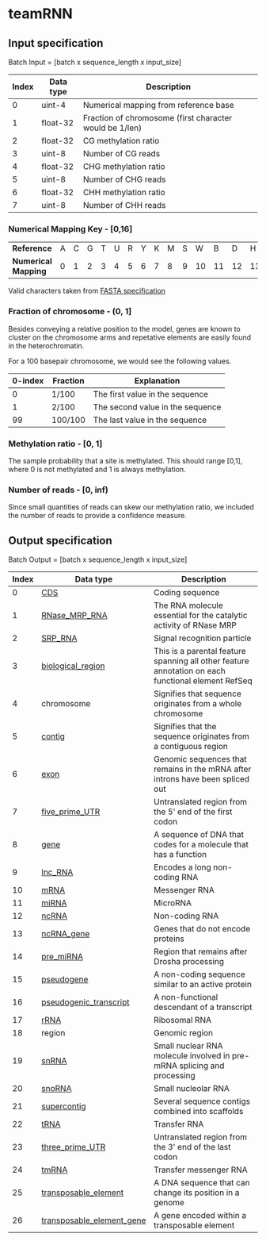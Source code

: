 # teamRNN

## Input specification

Batch Input = [batch x sequence_length x input_size]

| Index | Data type | Description |
|-------|-----------|-------------|
| 0 | uint-4 | Numerical mapping from reference base |
| 1 | float-32 | Fraction of chromosome (first character would be 1/len) |
| 2 | float-32 | CG methylation ratio |
| 3 | uint-8 | Number of CG reads |
| 4 | float-32 | CHG methylation ratio |
| 5 | uint-8 | Number of CHG reads |
| 6 | float-32 | CHH methylation ratio |
| 7 | uint-8 | Number of CHH reads |

### Numerical Mapping Key - [0,16]

<table>
  <tr>
    <td><b>Reference</b></td>
    <td>A</td>
    <td>C</td>
    <td>G</td>
    <td>T</td>
    <td>U</td>
    <td>R</td>
    <td>Y</td>
    <td>K</td>
    <td>M</td>
    <td>S</td>
    <td>W</td>
    <td>B</td>
    <td>D</td>
    <td>H</td>
    <td>V</td>
    <td>N</td>
    <td>-</td>
  </tr><tr>
    <td><b>Numerical Mapping</b></td>
    <td>0</td>
    <td>1</td>
    <td>2</td>
    <td>3</td>
    <td>4</td>
    <td>5</td>
    <td>6</td>
    <td>7</td>
    <td>8</td>
    <td>9</td>
    <td>10</td>
    <td>11</td>
    <td>12</td>
    <td>13</td>
    <td>14</td>
    <td>15</td>
    <td>16</td>
  </tr>
</table>

Valid characters taken from [FASTA specification](https://en.wikipedia.org/wiki/FASTA_format#Sequence_representation)

### Fraction of chromosome - (0, 1]


Besides conveying a relative position to the model, genes are known to cluster on the chromosome arms and repetative elements are easily found in the heterochromatin.

For a 100 basepair chromosome, we would see the following values.

| 0-index | Fraction | Explanation |
|---------|----------|-------------|
| 0 | 1/100 | The first value in the sequence |
| 1 | 2/100 | The second value in the sequence |
| 99 | 100/100 | The last value in the sequence |

### Methylation ratio - [0, 1]

The sample probability that a site is methylated. This should range [0,1], where 0 is not methylated and 1 is always methylation.

### Number of reads - [0, inf)

Since small quantities of reads can skew our methylation ratio, we included the number of reads to provide a confidence measure.

## Output specification

Batch Output = [batch x sequence_length x input_size]

| Index | Data type | Description |
|-------|-----------|-------------|
| 0  | [CDS](https://www.vectorbase.org/glossary/cds-coding-sequence) | Coding sequence |
| 1  | [RNase_MRP_RNA](https://www.vectorbase.org/glossary/rnasemrprna) | The RNA molecule essential for the catalytic activity of RNase MRP |
| 2  | [SRP_RNA](https://www.vectorbase.org/glossary/srprna) | Signal recognition particle |
| 3  | [biological_region](http://www.sequenceontology.org/browser/current_svn/term/SO:0001411) | This is a parental feature spanning all other feature annotation on each functional element RefSeq |
| 4  | chromosome | Signifies that sequence originates from a whole chromosome |
| 5  | [contig](https://www.vectorbase.org/glossary/contig) | Signifies that the sequence originates from a contiguous region |
| 6  | [exon](https://www.vectorbase.org/glossary/exon) | Genomic sequences that remains in the mRNA after introns have been spliced out |
| 7  | [five_prime_UTR](https://www.vectorbase.org/glossary/utr-untranslated-region) | Untranslated region from the 5' end of the first codon |
| 8  | [gene](https://en.wikipedia.org/wiki/Gene) | A sequence of DNA that codes for a molecule that has a function |
| 9  | [lnc_RNA](https://www.vectorbase.org/glossary/lncrna) | Encodes a long non-coding RNA |
| 10 | [mRNA](https://en.wikipedia.org/wiki/Messenger_RNA) | Messenger RNA |
| 11 | [miRNA](https://www.vectorbase.org/glossary/mirna) | MicroRNA |
| 12 | [ncRNA](https://www.vectorbase.org/glossary/ncrna-non-coding-rna) | Non-coding RNA |
| 13 | [ncRNA_gene](http://www.sequenceontology.org/miso/current_svn/term/SO:0001263) | Genes that do not encode proteins |
| 14 | [pre_miRNA](https://www.vectorbase.org/glossary/premirna) | Region that remains after Drosha processing |
| 15 | [pseudogene](https://www.vectorbase.org/glossary#Pseudogene) | A non-coding sequence similar to an active protein |
| 16 | [pseudogenic_transcript](http://www.sequenceontology.org/so_wiki/index.php/Category:SO:0000516_!_pseudogenic_transcript) | A non-functional descendant of a transcript |
| 17 | [rRNA](https://www.vectorbase.org/glossary/rrna) | Ribosomal RNA |
| 18 | region | Genomic region |
| 19 | [snRNA](https://www.vectorbase.org/glossary/snrna) | Small nuclear RNA molecule involved in pre-mRNA splicing and processing |
| 20 | [snoRNA](https://www.vectorbase.org/glossary/snorna) | Small nucleolar RNA |
| 21 | [supercontig](https://www.vectorbase.org/glossary/supercontigs) | Several sequence contigs combined into scaffolds |
| 22 | [tRNA](https://www.vectorbase.org/glossary/trna) | Transfer RNA |
| 23 | [three_prime_UTR](https://www.vectorbase.org/glossary/utr-untranslated-region) | Untranslated region from the 3' end of the last codon |
| 24 | [tmRNA](https://en.wikipedia.org/wiki/Transfer-messenger_RNA) | Transfer messenger RNA |
| 25 | [transposable_element](https://en.wikipedia.org/wiki/Transposable_element) | A DNA sequence that can change its position in a genome |
| 26 | [transposable_element_gene](https://rgd.mcw.edu/rgdweb/ontology/view.html?acc_id=SO:0000111&offset=230) | A gene encoded within a transposable element |
